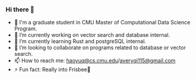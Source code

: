 ### Hi there 👋

- 🤔 I'm a graduate student in CMU Master of Computational Data Science Program.
- 🔭 I’m currently working on vector search and database internal.
- 🌱 I’m currently learning Rust and postgreSQL internal.
- 👯 I’m looking to collaborate on programs related to database or vector search.
- 📫 How to reach me: haoyuq@cs.cmu.edu/averyqi115@gmail.com
- ⚡ Fun fact: Really into Frisbee🥏

